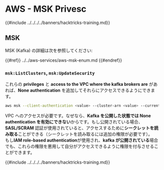 # AWS - MSK Privesc

{{#include ../../../../banners/hacktricks-training.md}}

## MSK

MSK (Kafka) の詳細は次を参照してください:

{{#ref}}
../../aws-services/aws-msk-enum.md
{{#endref}}

### `msk:ListClusters`, `msk:UpdateSecurity`

これらの **privileges** と **access to the VPC where the kafka brokers are** があれば、**None authentication** を追加してそれらにアクセスできるようにできます。
```bash
aws msk --client-authentication <value> --cluster-arn <value> --current-version <value>
```
VPC へのアクセスが必要です。なぜなら、**Kafka を公開した状態では None authentication を有効にできない**からです。もし公開されている場合、**SASL/SCRAM** 認証が使用されていると、アクセスするために**シークレットを読み取る**ことができる（シークレットを読み取るには追加の権限が必要です）。\
もし**IAM role-based authentication**が使用され、**kafka が公開されている**場合でも、これらの権限を悪用して自分がアクセスできるように権限を付与させることができます。

{{#include ../../../../banners/hacktricks-training.md}}
